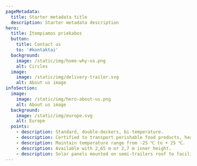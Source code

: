 ```yaml
---
pageMetadata:
  title: Starter metadata title
  description: Starter metadata description
hero:
  title: Įtempiamos priekabos
  button:
    title: Contact us
    to: '#kontaktai'
  background:
    image: /static/img/home-why-us.png
    alt: Circles
  image:
    image: /static/img/delivery-trailer.svg
    alt: About us image
infoSection:
  image:
    image: /static/img/hero-about-us.png
    alt: About us image
  background:
    image: /static/img/europe.svg
    alt: Europe
  points:
    - description: Standard, double-deckers, bi-temperature.
    - description: Certified to transport perishable food products, healthcare products, high value goods.
    - description: Maintain temperature range from -25 ℃ to + 25 ℃.
    - description: Available with 2,65 m or 2,7 m inner height.
    - description: Solar panels mounted on semi-trailers roof to facilitate power supply for GPS and temperature units.
---
```

